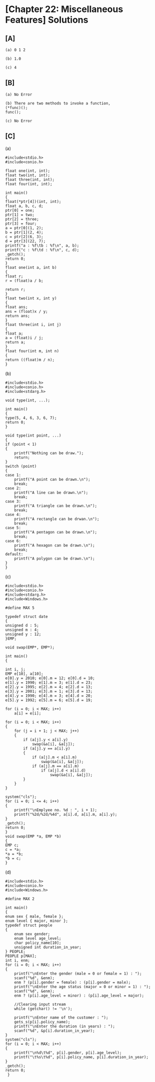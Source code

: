 # [Chapter 22: Miscellaneous Features] Solutions

## [A]
  
    (a) 0 1 2
   
    (b) 1.0
    
    (c) 4

## [B]

    (a) No Error
   
    (b) There are two methods to invoke a function,
	(*func)();
	func();
    
    (c) No Error

## [C]

  (a)
  
   	#include<stdio.h>
	#include<conio.h>

	float one(int, int);
	float two(int, int);
	float three(int, int);
	float four(int, int);

	int main()
	{
	float(*ptr[4])(int, int);
	float a, b, c, d;
	ptr[0] = one;
	ptr[1] = two;
	ptr[2] = three;
	ptr[3] = four;
	a = ptr[0](1, 2);
	b = ptr[1](2, 4);
	c = ptr[2](6, 3);
	d = ptr[3](22, 7);
	printf("a : %f\tb : %f\n", a, b);
	printf("c : %f\td : %f\n", c, d);
	_getch();
	return 0;
	}
	float one(int a, int b)
	{
	float r;
	r = (float)a / b;

	return r;
	}
	float two(int x, int y)
	{
	float ans;
	ans = (float)x / y;
	return ans;
	}
	float three(int i, int j)
	{
	float a;
	a = (float)i / j;
	return a;
	}
	float four(int m, int n)
	{
	return ((float)m / n);
	}
  (b)
  
  	#include<stdio.h>
	#include<conio.h>
	#include<stdarg.h>

	void type(int, ...);

	int main()
	{	
	type(5, 4, 6, 3, 6, 7);
	return 0;
	}

	void type(int point, ...)
	{
	if (point < 1)
	{
		printf("Nothing can be draw.");
		return;
	}
	switch (point)
	{
	case 1:
		printf("A point can be drawn.\n");
		break;
	case 2:
		printf("A line can be drawn.\n");
		break;
	case 3:
		printf("A triangle can be drawn.\n");
		break;
	case 4:
		printf("A rectangle can be drwan.\n");
		break;
	case 5:
		printf("A pentagon can be drawn.\n");
		break;
	case 6:
		printf("A hexagon can be drawn.\n");
		break;
	default:
		printf("A polygon can be drawn.\n");
	}
	}
  (c)
  
  	#include<stdio.h>
	#include<conio.h>
	#include<stdarg.h>
	#include<Windows.h>

	#define MAX 5

	typedef struct date
	{
	unsigned d : 5;
	unsigned m : 4;
	unsigned y : 12;
	}EMP;

	void swap(EMP*, EMP*);

	int main()
	{

	int i, j;
	EMP e[10], a[10];
	e[0].y = 2010; e[0].m = 12; e[0].d = 10;
	e[1].y = 1990; e[1].m = 3; e[1].d = 23;
	e[2].y = 1995; e[2].m = 4; e[2].d = 13;
	e[3].y = 2001; e[3].m = 1; e[3].d = 13;
	e[4].y = 1990; e[4].m = 3; e[4].d = 20;
	e[5].y = 1992; e[5].m = 6; e[5].d = 19;

	for (i = 0; i < MAX; i++)
		a[i] = e[i];

	for (i = 0; i < MAX; i++)
	{
		for (j = i + 1; j < MAX; j++)
		{
			if (a[j].y < a[i].y)
				swap(&a[i], &a[j]);
			if (a[j].y == a[i].y)
			{
				if (a[j].m < a[i].m)
					swap(&a[i], &a[j]);
				if (a[j].m == a[i].m)
					if (a[j].d < a[i].d)
						swap(&a[i], &a[j]);
			}
		}
	}

	system("cls");
	for (i = 0; i <= 4; i++)
	{
		printf("\nEmplyee no. %d : ", i + 1);
		printf("%2d/%2d/%4d", a[i].d, a[i].m, a[i].y);
	}
	_getch();
	return 0;
	}
	void swap(EMP *a, EMP *b)
	{
	EMP c;
	c = *a;
	*a = *b;
	*b = c;
	}
  (d)
  
  	#include<stdio.h>
	#include<conio.h>
	#include<Windows.h>

	#define MAX 2

	int main()
	{
	enum sex { male, female };
	enum level { major, minor };
	typedef struct people
	{
		enum sex gender;
		enum level age_level;
		char policy_name[10];
		unsigned int duration_in_year;
	} PEOPLE;
	PEOPLE p[MAX];
	int i, enm;
	for (i = 0; i < MAX; i++)
	{
		printf("\nEnter the gender (male = 0 or female = 1) : ");
		scanf("%d", &enm);
		enm ? (p[i].gender = female) : (p[i].gender = male);
		printf("\nEnter the age status (major = 0 or minor = 1) : ");
		scanf("%d", &enm);
		enm ? (p[i].age_level = minor) : (p[i].age_level = major);

		//Clearing input stream
		while (getchar() != '\n');

		printf("\nEnter name of the customer : ");
		gets_s(p[i].policy_name);
		printf("\nEnter the duration (in years) : ");
		scanf("%d", &p[i].duration_in_year);
	}
	system("cls");
	for (i = 0; i < MAX; i++)
	{
		printf("\n%d\t%d", p[i].gender, p[i].age_level);
		printf("\t%s\t%d", p[i].policy_name, p[i].duration_in_year);
	}
	_getch();
	return 0;
     }
